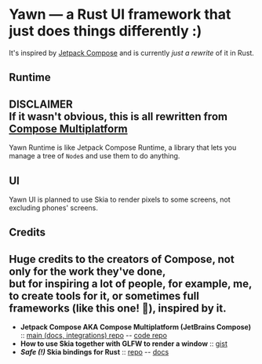 # Yawn — a Rust UI framework that just does things differently :)

It's inspired by [Jetpack Compose](https://github.com/JetBrains/compose-multiplatform-core/tree/jb-main/compose)
and is currently *just a rewrite* of it in Rust.

## Runtime
**DISCLAIMER** \
If it wasn't obvious, this is all rewritten from
[Compose Multiplatform](https://github.com/JetBrains/compose-multiplatform-core/tree/jb-main/compose/runtime/runtime/src/commonMain/kotlin/androidx/compose/runtime)
---
Yawn Runtime is like Jetpack Compose Runtime, a library that lets you manage a tree of `Node`s and use them to do
anything.

## UI
Yawn UI is planned to use Skia to render pixels to some screens, not excluding phones' screens.

## Credits
Huge credits to the creators of Compose, not only for the work they've done, \
but for inspiring a lot of people, for example, me, \
to create tools for it, or sometimes **full frameworks** (like this one! 🙂), inspired by it.
---
- **Jetpack Compose AKA Compose Multiplatform (JetBrains Compose)** ::
  [main (docs, integrations) repo](https://github.com/JetBrains/compose-multiplatform-core) -- [code repo](https://github.com/JetBrains/compose-multiplatform-core/blob/jb-main/compose/)
- **How to use Skia together with GLFW to render a window** :: [gist](https://gist.github.com/ad8e/dd150b775ae6aa4d5cf1a092e4713add)
- ***Safe (!)* Skia bindings for Rust** :: [repo](https://github.com/rust-skia/rust-skia) -- [docs](https://rust-skia.github.io/doc/skia_safe)